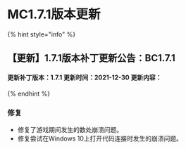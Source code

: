 # MC1.7.1版本更新

{% hint style="info" %}
## 【更新】1.7.1版本补丁更新公告：BC1.7.1

#### &#x20; 更新补丁版本：1.7.1   更新时间：2021-12-30   更新内容：
{% endhint %}

### 修复

* 修复了游戏期间发生的数处崩溃问题。
* 修复尝试在Windows 10上打开代码连接时发生的崩溃问题。
